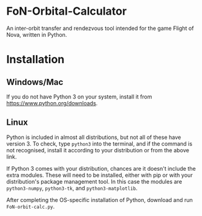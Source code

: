 # FoN-Orbital-Calculator
An inter-orbit transfer and rendezvous tool intended for the game Flight of Nova, written in Python.

# Installation

## Windows/Mac
If you do not have Python 3 on your system, install it from https://www.python.org/downloads.

## Linux
Python is included in almost all distributions, but not all of these have version 3. To check, type `python3` into the terminal, and if the command is not recognised, install it according to your distribution or from the above link.

If Python 3 comes with your distribution, chances are it doesn't include the extra modules. These will need to be installed, either with pip or with your distribution's package management tool. In this case the modules are `python3-numpy`, `python3-tk`, and `python3-matplotlib`.

After completing the OS-specific installation of Python, download and run `FoN-orbit-calc.py`.
